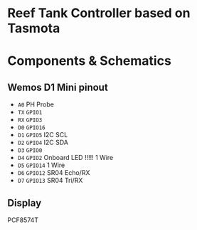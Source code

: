 # Reef Tank Controller based on Tasmota

# Components & Schematics

## Wemos D1 Mini pinout

- `A0` PH Probe
- `TX` `GPIO1`
- `RX` `GPIO3`
- `D0` `GPIO16`
- `D1` `GPIO5` I2C SCL
- `D2` `GPIO4` I2C SDA
- `D3` `GPIO0`
- `D4` `GPIO2` Onboard LED !!!!! 1 Wire
- `D5` `GPIO14` 1 Wire
- `D6` `GPIO12` SR04 Echo/RX
- `D7` `GPIO13` SR04 Tri/RX

## Display

PCF8574T
